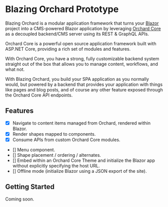 # Blazing Orchard Prototype

Blazing Orchard is a modular application framework that turns your [Blazor](https://dotnet.microsoft.com/apps/aspnet/web-apps/blazor) project into a CMS-powered Blazor application by leveraging [Orchard Core](https://github.com/OrchardCMS/OrchardCore/blob/dev/README.md) as a decoupled backend/CMS server using its REST & GraphQL APIs.

Orchard Core is a powerful open source application framework built with ASP.NET Core, providing a rich set of modules and features.

With Orchard Core, you have a strong, fully customizable backend system straight out of the box that allows you to manage content, workflows, and what not.

With Blazing Orchard, you build your SPA application as you normally would, but powered by a backend that provides your application with things like pages and blog posts, and of course any other feature exposed through the Orchard Core API endpoints.

## Features

- [x] Navigate to content items managed from Orchard, rendered within Blazor.
- [x] Render shapes mapped to components.
- [x] Consume APIs from custom Orchard Core modules.
- [] Menu component.
- [] Shape placement / ordering / alternates.
- [] Embed within an Orchard Core Theme and initialize the Blazor app without explicitly specifying the host URL.
- [] Offline mode (initialize Blazor using a JSON export of the site).

## Getting Started

Coming soon.
